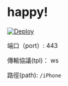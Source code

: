 # happy!


[![Deploy](https://www.herokucdn.com/deploy/button.png)](https://dashboard.heroku.com/new?template=https%3A%2F%2Fgithub.com%2Fgueoome%2Fkuhero)


端口（port）: 443

傳輸協議(tpl)： ws

路徑(path): `/iPhone` 

